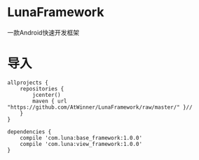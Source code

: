 # LunaFramework

一款Android快速开发框架

# 导入

```
allprojects {
    repositories {
        jcenter()
        maven { url "https://github.com/AtWinner/LunaFramework/raw/master/" }//
    }
}
```

```
dependencies {
    compile 'com.luna:base_framework:1.0.0'
    compile 'com.luna:view_framework:1.0.0'
}
```